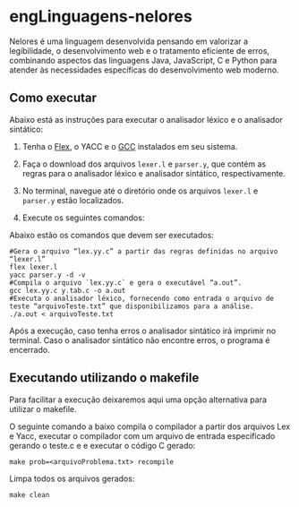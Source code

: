 # engLinguagens-nelores
Nelores é uma linguagem desenvolvida pensando em valorizar a legibilidade, o desenvolvimento web e o tratamento eficiente de erros, combinando aspectos das linguagens Java, JavaScript, C e Python para atender às necessidades específicas do desenvolvimento web moderno.

## Como executar
Abaixo está as instruções para executar o analisador léxico e o analisador sintático:

1. Tenha o [Flex](https://github.com/westes/flex), o YACC e o [GCC](https://gcc.gnu.org/) instalados em seu sistema.

2. Faça o download dos arquivos `lexer.l` e `parser.y`, que contém as regras para o analisador léxico e analisador sintático, respectivamente.

3. No terminal, navegue até o diretório onde os arquivos `lexer.l` e `parser.y` estão localizados.

4. Execute os seguintes comandos:

Abaixo estão os comandos que devem ser executados:

```
#Gera o arquivo “lex.yy.c” a partir das regras definidas no arquivo “lexer.l”
flex lexer.l
yacc parser.y -d -v
#Compila o arquivo `lex.yy.c` e gera o executável “a.out”.
gcc lex.yy.c y.tab.c -o a.out
#Executa o analisador léxico, fornecendo como entrada o arquivo de teste “arquivoTeste.txt” que disponibilizamos para a análise.
./a.out < arquivoTeste.txt
```

Após a execução, caso tenha erros o analisador sintático irá imprimir no terminal.
Caso o analisador sintático não encontre erros, o programa é encerrado.

## Executando utilizando o makefile

Para facilitar a execução deixaremos aqui uma opção alternativa para utilizar o makefile.

O seguinte comando a baixo compila o compilador a partir dos arquivos Lex e Yacc, executar o compilador com um arquivo de entrada especificado gerando o teste.c e e executar o código C gerado:

````
make prob=<arquivoProblema.txt> recompile
````

Limpa todos os arquivos gerados:

````
make clean
````


